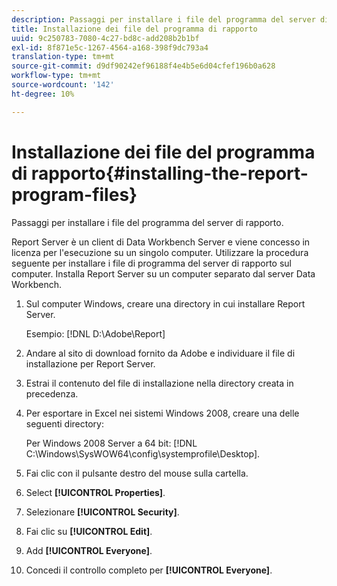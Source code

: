 ```yaml
---
description: Passaggi per installare i file del programma del server di rapporto.
title: Installazione dei file del programma di rapporto
uuid: 9c250783-7080-4c27-bd8c-add208b2b1bf
exl-id: 8f871e5c-1267-4564-a168-398f9dc793a4
translation-type: tm+mt
source-git-commit: d9df90242ef96188f4e4b5e6d04cfef196b0a628
workflow-type: tm+mt
source-wordcount: '142'
ht-degree: 10%

---
```


# Installazione dei file del programma di rapporto{#installing-the-report-program-files}

Passaggi per installare i file del programma del server di rapporto.

Report Server è un client di Data Workbench Server e viene concesso in licenza per l&#39;esecuzione su un singolo computer. Utilizzare la procedura seguente per installare i file di programma del server di rapporto sul computer. Installa Report Server su un computer separato dal server Data Workbench.

1. Sul computer Windows, creare una directory in cui installare Report Server.

   Esempio: [!DNL D:\Adobe\Report]

1. Andare al sito di download fornito da Adobe e individuare il file di installazione per Report Server.
1. Estrai il contenuto del file di installazione nella directory creata in precedenza.
1. Per esportare in Excel nei sistemi Windows 2008, creare una delle seguenti directory:

   Per Windows 2008 Server a 64 bit: [!DNL C:\Windows\SysWOW64\config\systemprofile\Desktop].

1. Fai clic con il pulsante destro del mouse sulla cartella.
1. Select **[!UICONTROL Properties]**.
1. Selezionare **[!UICONTROL Security]**.
1. Fai clic su **[!UICONTROL Edit]**.
1. Add **[!UICONTROL Everyone]**.
1. Concedi il controllo completo per **[!UICONTROL Everyone]**.

